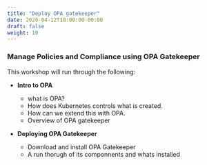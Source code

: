 ```yaml
---
title: "Deploy OPA gatekeeper"
date: 2020-04-12T18:00:00-00:00
draft: false
weight: 10
---
```


### Manage Policies and Compliance using OPA Gatekeeper


This workshop will run through the following:

- **Intro to OPA**
  - what is OPA? 
  - How does Kubernetes controls what is created.
  - How can we extend this with OPA.
  - Overview of OPA gatekeeper

- **Deploying OPA Gatekeeper**
  - Download and install OPA Gatekeeper
  - A run thorugh of its componnents and whats installed
